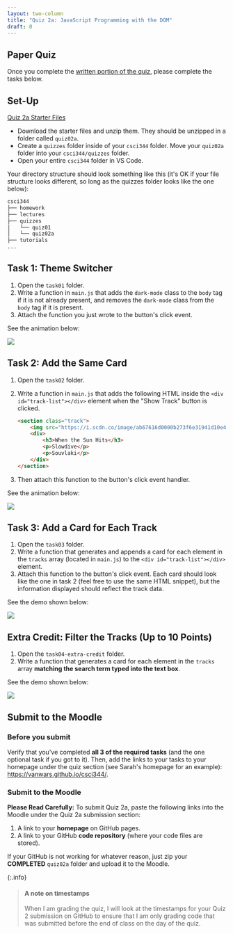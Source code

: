 ```yaml
---
layout: two-column
title: "Quiz 2a: JavaScript Programming with the DOM"
draft: 0
---
```


<style>
    li .highlight {
        line-height: 1.2rem;
    }
</style>


## Paper Quiz 
Once you complete the <a href="https://docs.google.com/document/d/1mB1Ii9HD07GNZ0kR2-LXsznm31YbEoyoQJgnfVA7EJg/edit?usp=sharing" target="_blank">written portion of the quiz</a>, please complete the tasks below.

## Set-Up

<a href="/spring2025/course-files/quizzes/quiz02a.zip" class="nu-button">Quiz 2a Starter Files <i class="fas fa-download"></i></a>

* Download the starter files and unzip them. They should be unzipped in a folder called `quiz02a`.
* Create a `quizzes` folder inside of your `csci344` folder. Move your `quiz02a` folder into your `csci344/quizzes` folder.
* Open your entire `csci344` folder in VS Code.

Your directory structure should look something like this (it's OK if your file structure looks different, so long as the quizzes folder looks like the one below):

```bash
csci344
├── homework
├── lectures
├── quizzes
│   └── quiz01
│   └── quiz02a
├── tutorials
...
```

## Task 1: Theme Switcher
1. Open the `task01` folder. 
1. Write a function in `main.js` that adds the `dark-mode` class to the `body` tag if it is not already present, and removes the `dark-mode` class from the `body` tag if it is present. 
1. Attach the function you just wrote to the button's click event. 

See the animation below:

<img class="medium frame" src="/spring2025/assets/images/quizzes/quiz02a/task01.gif" />

## Task 2: Add the Same Card
1. Open the `task02` folder. 
1. Write a function in `main.js` that adds the following HTML inside the `<div id="track-list"></div>` element when the "Show Track" button is clicked. 

    ```html
    <section class="track">
        <img src="https://i.scdn.co/image/ab67616d0000b273f6e31941d10e4819d290af41">
        <div>
            <h3>When the Sun Hits</h3>
            <p>Slowdive</p>
            <p>Souvlaki</p>
        </div>
    </section>
    ```
1. Then attach this function to the button's click event handler. 

See the animation below:

<img class="medium frame" src="/spring2025/assets/images/quizzes/quiz02a/task02.gif" />

## Task 3: Add a Card for Each Track 
1. Open the `task03` folder. 
1. Write a function that generates and appends a card for each element in the `tracks` array (located in `main.js`) to the `<div id="track-list"></div>` element. 
1. Attach this function to the button's click event. Each card should look like the one in task 2 (feel free to use the same HTML snippet), but the information displayed should reflect the track data. 

See the demo shown below:


<img class="medium frame" src="/spring2025/assets/images/quizzes/quiz02a/task03.gif" />


## Extra Credit: Filter the Tracks (Up to 10 Points)
1. Open the `task04-extra-credit` folder. 
1. Write a function that generates a card for each element in the `tracks` array **matching the search term typed into the text box**. 

See the demo shown below:


<img class="medium frame" src="/spring2025/assets/images/quizzes/quiz02a/task04-ec.gif" />




## Submit to the Moodle

### Before you submit

Verify that you've completed **all 3 of the required tasks** (and the one optional task if you got to it). Then, add the links to your tasks to your homepage under the quiz section (see Sarah's homepage for an example): <a href="https://vanwars.github.io/csci344/" target="_blank">https://vanwars.github.io/csci344/</a>.

### Submit to the Moodle
**Please Read Carefully:** To submit Quiz 2a, paste the following links into the Moodle under the Quiz 2a submission section:

1. A link to your **homepage** on GitHub pages.
2. A link to your GitHub **code repository** (where your code files are stored).

If your GitHub is not working for whatever reason, just zip your **COMPLETED** `quiz02a` folder and upload it to the Moodle.

{:.info}
> #### A note on timestamps
> When I am grading the quiz, I will look at the timestamps for your Quiz 2 submission on GitHub to ensure that I am only grading code that was submitted before the end of class on the day of the quiz.